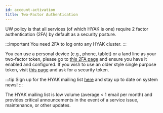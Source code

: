 ```yaml
---
id: account-activation
title: Two-Factor Authentication
---
```


UW policy is that all services (of which HYAK is one) require 2 factor authentication (2FA) by default as a security posture.

:::important
You need 2FA to log onto any HYAK cluster.
:::

You can use a personal device (e.g., phone, tablet) or a land line as your two-factor token, please go to [this 2FA page](https://identity.uw.edu/2fa/) and ensure you have it enabled and configured. If you wish to use an older style single purpose token, visit [this page](http://www.washington.edu/itconnect/service/authentication/) and ask for a security token.

:::tip
Sign up for the HYAK mailing list [here](https://mailman1.u.washington.edu/mailman/listinfo/hyak-users) and stay up to date on system news!
:::

The HYAK mailing list is low volume (average < 1 email per month) and provides critical announcements in the event of a service issue, maintenance, or other updates.

